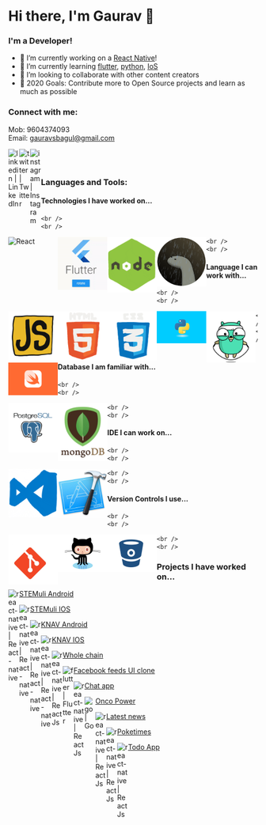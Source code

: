 # Hi there, I'm Gaurav 👋

### I'm a Developer!
- 🔭 I’m currently working on a [React Native](https://reactnative.dev/)!
- 🌱 I’m currently learning [flutter](https://flutter.dev/), [python](https://www.python.org/), [IoS](https://developer.apple.com/library/archive/referencelibrary/GettingStarted/DevelopiOSAppsSwift/)
- 👯 I’m looking to collaborate with other content creators
- 🥅 2020 Goals: Contribute more to Open Source projects and learn as much as possible

### Connect with me:
Mob: 9604374093
<br />
Email: gauravsbagul@gmail.com

[<img align="left" alt="linkedin | LinkedIn" width="22px" src="https://cdn.jsdelivr.net/npm/simple-icons@v3/icons/linkedin.svg" />](https://www.linkedin.com/in/gauravsbagul/)
[<img align="left" alt="twitter | Twitter" width="22px" src="https://cdn.jsdelivr.net/npm/simple-icons@v3/icons/twitter.svg" />](http://twitter.com/gauravsbagul/)
[<img align="left" alt="instagram | Instagram" width="22px" src="https://cdn.jsdelivr.net/npm/simple-icons@v3/icons/instagram.svg" />](https://www.instagram.com/gauravsbagul/)


<br />
<br />

### Languages and Tools:

#### Technologies I have worked on...
    
    <br />
    <br />

<div>
  <img align="left" alt="React" width="100px" src="./assets/react-native.gif" />

  <img align="left" alt="flutter" width="100px" src="./assets/flutter.gif" />

  <img align="left" alt="Node.js" width="100px" src="./assets/nodejs.gif" />

  <img align="left" alt="Deno" width="100px" src="./assets/deno.gif" />
</div>

    <br />
    <br />

#### Language I can work with...
    
    <br />
    <br />

<div>
  <img align="left" alt="JavaScript" width="100px" src="./assets/javascript.gif" />

  <img align="left" alt="HTML5" width="100px" src="./assets/html5.gif" />

  <img align="left" alt="CSS3" width="100px" src="./assets/css3.gif" />
  
  <img align="left" alt="Python" width="100px" src="./assets/python.gif" />

  <img align="left" alt="Go" width="100px" src="./assets/golang.gif" />

  <img align="left" alt="Swift" width="100px" src="./assets/swift.png" />  
</div>

    <br />
    <br />

#### Database I am familiar with...

    <br />
    <br />

<div>
  <img align="left" alt="PostgreSQl" width="100px" src="./assets/postgresql.gif" />

  <img align="left" alt="MongoDB" width="100px" src="./assets/mongo.gif" />
</div>   
    
    <br />
    <br />

#### IDE I can work on...

    <br />
    <br />

<div>
  <img align="left" alt="Visual Studio Code" width="100px" src="./assets/vscode.gif" />

  <img align="left" alt="XCode 11" width="100px" src="./assets/xcode-logo.jpg" />
</div>
  
    <br />
    <br />

#### Version Controls I use...
    
    <br />
    <br />

<div>
  <img align="left" alt="Git" width="100px" src="./assets/git.gif" />

  <img align="left" alt="GitHub" width="100px" src="./assets/github.gif" />

  <img align="left" alt="BitBucket" width="100px" src="./assets/bitbucket.gif" />
</div>

    <br />
    <br />

### Projects I have worked on...

  [<img align="left" alt="react-native | React-native" width="22px" src="https://cdn.jsdelivr.net/npm/simple-icons@v3/icons/react.svg" /> STEMuli Android](https://play.google.com/store/apps/details?id=com.stemuli&hl=en_US)

  [<img align="left" alt="react-native | React-native" width="22px" src="https://cdn.jsdelivr.net/npm/simple-icons@v3/icons/react.svg" /> STEMuli IOS](https://apps.apple.com/us/app/stemuli/id1483444831)

  [<img align="left" alt="react-native | React-native" width="22px" src="https://cdn.jsdelivr.net/npm/simple-icons@v3/icons/react.svg" /> KNAV Android](https://play.google.com/store/apps/details?id=com.knav)

  [<img align="left" alt="react-native | React-native" width="22px" src="https://cdn.jsdelivr.net/npm/simple-icons@v3/icons/react.svg" /> KNAV IOS](https://apps.apple.com/us/app/grow-your-business/id1481198319)

  [<img align="left" alt="react-native | React Js" width="22px" src="https://cdn.jsdelivr.net/npm/simple-icons@v3/icons/react.svg" /> Whole chain](https://dashboard.wholechain.com/)
  
  [<img align="left" alt="flutter | Flutter" width="22px" src="https://cdn.jsdelivr.net/npm/simple-icons@v3/icons/flutter.svg" /> Facebook feeds UI clone](https://gauravsbagul.github.io/#/)
  
   [<img align="left" alt="react-native | React Js" width="22px" src="https://cdn.jsdelivr.net/npm/simple-icons@v3/icons/react.svg" /> Chat app](https://node-realtime-chat-app-gb.herokuapp.com/)

  [<img align="left" alt="go | Go" width="22px" src="https://cdn.jsdelivr.net/npm/simple-icons@v3/icons/go.svg" /> Onco Power](https://www.oncopower.org/)

  [<img align="left" alt="react-native | React Js" width="22px" src="https://cdn.jsdelivr.net/npm/simple-icons@v3/icons/react.svg" /> Latest news](https://voice-command-news-app.herokuapp.com/)
  
  [<img align="left" alt="react-native | React Js" width="22px" src="https://cdn.jsdelivr.net/npm/simple-icons@v3/icons/react.svg" /> Poketimes](https://poketimes-app.herokuapp.com/)
  
  [<img align="left" alt="react-native | React Js" width="22px" src="https://cdn.jsdelivr.net/npm/simple-icons@v3/icons/react.svg" /> Todo App](https://reactjstodoapp.herokuapp.com/)
  
  
  
